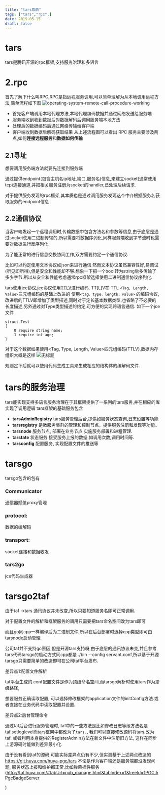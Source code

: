 ```yaml
---
title: "tars欺萌"
tags: ["tars","rpc",]
date: 2019-05-15
draft: false
---
```


# tars
  tars是腾讯开源的rpc框架,支持服务治理和多语言
# 2.rpc
首先了解下什么叫RPC,RPC是指远程服务调用,可以简单理解为从本地调用远程方法,简单流程如下图
![operating-system-remote-call-procedure-working](https://ghost-1251180266.cos.ap-beijing.myqcloud.com/tars_20190515_102643.png)
* 首先客户端调用本地代理方法,本地代理编码数据并通过网络发送给服务端
* 服务端收到收到数据后对数据解码后调用服务端本地方法
* 处理后的数据编码后通过网络传输给客户端
* 客户端收到数据后解码获取结果
从上述流程图可以看出 RPC 服务主要涉及两点,如何**连接远程服务**和**数据如何传输**
##  2.1寻址
想要调用服务端方法就要先连接到服务端

通过提供endpoint(包含主机名ip地址,端口,服务名)信息,来建立socket(通常使用tcp)连接通道,并把相关服务注册为socket的handler,已处理后续请求.

对于提供服务发现的rpc框架,其本质也是通过调用服务发现这个中介根据服务名获取服务的endpoint信息

##  2.2通信协议

当客户端发起一个远程调用时,传输数据中包含方法名和参数等信息,由于底层是通过socket使用二进制传输的,所以需要将数据序列化,同样服务端收到字节流时也需要对数据进行反序列化.

为了能正常的进行信息交换协同工作,双方需要约定一个通信协议.

比如可以约定使用文本协议如json来进行通信.然而文本协议虽然兼容性好,易调试(所见即所得),但是安全和性能却不够.想象一下把一个bool转为string后多传输了多少字节.所以从安全和性能考虑通常rpc框架选择使用二进制通信协议序列化.

tars使用jce协议,jce协议使用[TTLV](https://blog.csdn.net/eddysong9280/article/details/9943969)进行编码.
TT[L]V在 TTL `<Tag, Length, Value>`三元组编码的基础上改进的 使用`<tag，type，length，value>` 的编码协议, 改进后的TTLV即增加了类型描述,同时对于定长基本数据类型,也省略了不必要的长度描述,另外通过对Type类型描述的约定,可方便的实现跨语言通信.
如下一个jce文件
```
struct Test
{
    0 require string name;
    1 require int age;
}
```
对于这个数据如果使用<Tag, Type, Length, Value>四元组编码(TTLV),数据内存组织大概是这样
![无标题](https://ghost-1251180266.cos.ap-beijing.myqcloud.com/tars_20190515_130231.png)

规则定下后就可以使用代码生成工具来生成相应的结构体的编解码文件.

# tars的服务治理
tars能实现支持多语言服务治理在于其框架提供了一系列的tars服务,并在相应的库实现了调用逻辑
tars框架的基础服务包含
* **tarsAdminRegistry** tars服务管理后台,提供如服务状态查询,日志设置等功能
* **tarsregistry** 是微服务集群的管理和控制节点，提供服务注册和发现等功能。
* **tarsnode** 服务节点, 部署在业务节点 实施服务部署和进程管理.
* **tarstate** 状态服务 接受服务上报的数据,如调用次数,调用时间等.
* **tarsconfig** 配置服务, 实现配置文件的推送等


# tarsgo
tarsgo包含的包有
### Communicator 
通信器赋值proxy管理
### protocol:
数据的编解码
### transport:
socket连接和数据收发
### tars2go
jce代码生成器

# tarsgo2taf
由于taf ->tars 通讯协议并未改变,所以只要知道服务名即可正常调用.

对于配置文件的解析和框架服务的调用只需要把tars命名空间改为tars即可

而且go同cpp一样编译后为二进制文件,所以在后台部署时选择cpp类型即可由tarsnode启动管理.



公司taf并不支持go原因,但是开源tars支持呀,由于底层的通讯协议未变,并且参考tars代码tarsgo的启动方式同cpp都是 ./bin --config servant.conf,所以基于开源tarsgo只需要简单的改造即可在公司taf平台发布.

差异点1:配置文件解析

taf平台生成的.conf配置文件是<taf>作为顶级命名空间,而tarsgo解析时使用tars作为顶级路径,

想要服务正确读取配置, 可以选择修改框架的application文件的initConfig方法.或者直接在业务代码中读取配置并设置.

 差异点2:后台管理命令

通过taf后台进行服务管理时, taf中的一些方法是比如修改日志等级方法名是 taf.setloglevel而tars框架中都改为了`tars.`, 我们可以直接修改源码将tars.改为taf. 或者利用本身提供的RegisterAdmin方法在新文件中注册旧方法, 这样在同步上游源码时能做到差异最小化.

由于没有看到taf的源码,可能实际差异点仍有不少,但实测基于上述两点改造的 https://git.huya.com/huya-pgc/tars 不论是作为客户端还是服务端都没发现问题, 服务状态上报和维护都正常.比如弹幕挂件服务(http://taf.huya.com/#tabUrl=pub_manage.html&tabIndex=1&treeId=1PGC.5PgcBadgeServer

)


